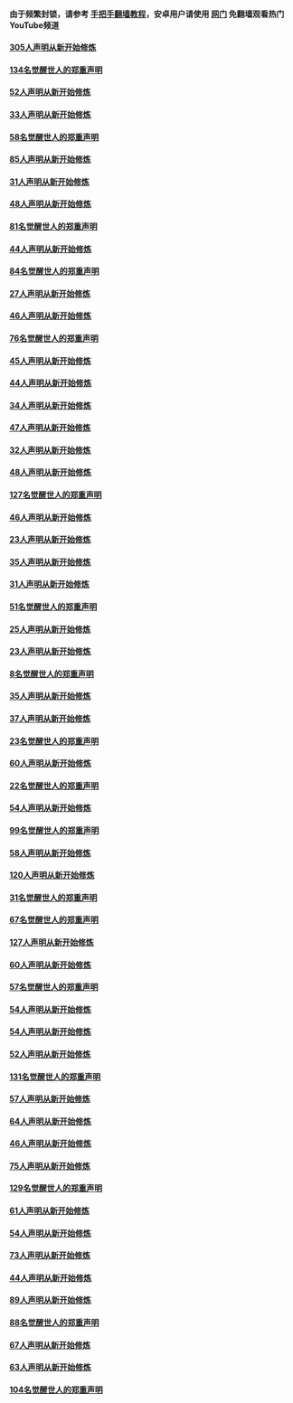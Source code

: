 #### 由于频繁封锁，请参考 [手把手翻墙教程](https://github.com/gfw-breaker/guides/wiki/)，安卓用户请使用 [网门](https://github.com/gfw-breaker/nogfw/blob/master/dl.md?t=03190400) 免翻墙观看热门YouTube频道 

#### [305人声明从新开始修炼](../pages/91/422153.md?t=03190400) 

#### [134名觉醒世人的郑重声明](../pages/91/422152.md?t=03190400) 

#### [52人声明从新开始修炼](../pages/91/421846.md?t=03190400) 

#### [33人声明从新开始修炼](../pages/91/421804.md?t=03190400) 

#### [58名觉醒世人的郑重声明](../pages/91/421845.md?t=03190400) 

#### [85人声明从新开始修炼](../pages/91/421769.md?t=03190400) 

#### [31人声明从新开始修炼](../pages/91/421763.md?t=03190400) 

#### [48人声明从新开始修炼](../pages/91/421605.md?t=03190400) 

#### [81名觉醒世人的郑重声明](../pages/91/421656.md?t=03190400) 

#### [44人声明从新开始修炼](../pages/91/421544.md?t=03190400) 

#### [84名觉醒世人的郑重声明](../pages/91/421543.md?t=03190400) 

#### [27人声明从新开始修炼](../pages/91/421465.md?t=03190400) 

#### [46人声明从新开始修炼](../pages/91/421454.md?t=03190400) 

#### [76名觉醒世人的郑重声明](../pages/91/421453.md?t=03190400) 

#### [45人声明从新开始修炼](../pages/91/421452.md?t=03190400) 

#### [44人声明从新开始修炼](../pages/91/421422.md?t=03190400) 

#### [34人声明从新开始修炼](../pages/91/421322.md?t=03190400) 

#### [47人声明从新开始修炼](../pages/91/421264.md?t=03190400) 

#### [32人声明从新开始修炼](../pages/91/421225.md?t=03190400) 

#### [48人声明从新开始修炼](../pages/91/421202.md?t=03190400) 

#### [127名觉醒世人的郑重声明](../pages/91/421224.md?t=03190400) 

#### [46人声明从新开始修炼](../pages/91/421203.md?t=03190400) 

#### [23人声明从新开始修炼](../pages/91/421138.md?t=03190400) 

#### [35人声明从新开始修炼](../pages/91/421122.md?t=03190400) 

#### [31人声明从新开始修炼](../pages/91/421081.md?t=03190400) 

#### [51名觉醒世人的郑重声明](../pages/91/421080.md?t=03190400) 

#### [25人声明从新开始修炼](../pages/91/421020.md?t=03190400) 

#### [23人声明从新开始修炼](../pages/91/420884.md?t=03190400) 

#### [8名觉醒世人的郑重声明](../pages/91/420883.md?t=03190400) 

#### [35人声明从新开始修炼](../pages/91/420809.md?t=03190400) 

#### [37人声明从新开始修炼](../pages/91/420766.md?t=03190400) 

#### [23名觉醒世人的郑重声明](../pages/91/420765.md?t=03190400) 

#### [60人声明从新开始修炼](../pages/91/420727.md?t=03190400) 

#### [22名觉醒世人的郑重声明](../pages/91/420726.md?t=03190400) 

#### [54人声明从新开始修炼](../pages/91/420529.md?t=03190400) 

#### [99名觉醒世人的郑重声明](../pages/91/420528.md?t=03190400) 

#### [58人声明从新开始修炼](../pages/91/420198.md?t=03190400) 

#### [120人声明从新开始修炼](../pages/91/420141.md?t=03190400) 

#### [31名觉醒世人的郑重声明](../pages/91/420197.md?t=03190400) 

#### [67名觉醒世人的郑重声明](../pages/91/420140.md?t=03190400) 

#### [127人声明从新开始修炼](../pages/91/420082.md?t=03190400) 

#### [60人声明从新开始修炼](../pages/91/420081.md?t=03190400) 

#### [57名觉醒世人的郑重声明](../pages/91/420080.md?t=03190400) 

#### [54人声明从新开始修炼](../pages/91/419533.md?t=03190400) 

#### [54人声明从新开始修炼](../pages/91/419532.md?t=03190400) 

#### [52人声明从新开始修炼](../pages/91/419531.md?t=03190400) 

#### [131名觉醒世人的郑重声明](../pages/91/419530.md?t=03190400) 

#### [57人声明从新开始修炼](../pages/91/419430.md?t=03190400) 

#### [64人声明从新开始修炼](../pages/91/419429.md?t=03190400) 

#### [46人声明从新开始修炼](../pages/91/419428.md?t=03190400) 

#### [75人声明从新开始修炼](../pages/91/419427.md?t=03190400) 

#### [129名觉醒世人的郑重声明](../pages/91/419426.md?t=03190400) 

#### [61人声明从新开始修炼](../pages/91/419198.md?t=03190400) 

#### [54人声明从新开始修炼](../pages/91/419197.md?t=03190400) 

#### [73人声明从新开始修炼](../pages/91/419196.md?t=03190400) 

#### [44人声明从新开始修炼](../pages/91/419075.md?t=03190400) 

#### [89人声明从新开始修炼](../pages/91/419074.md?t=03190400) 

#### [88名觉醒世人的郑重声明](../pages/91/419195.md?t=03190400) 

#### [67人声明从新开始修炼](../pages/91/419073.md?t=03190400) 

#### [63人声明从新开始修炼](../pages/91/419072.md?t=03190400) 

#### [104名觉醒世人的郑重声明](../pages/91/419071.md?t=03190400) 

